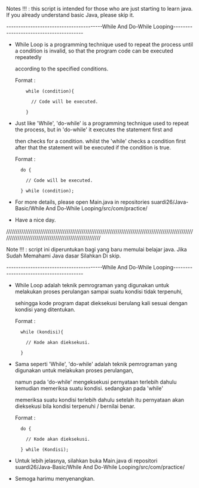 Notes !!! : this script is intended for those who are just starting to learn java. If you already understand basic Java, please skip it.

----------------------------------------While And Do-While Looping----------------------------------------

- While Loop is a programming technique used to repeat the process until a condition is invalid, so that the program code can be executed repeatedly 

  according to the specified conditions.
  
  Format : 
  
          while (condition){
            
            // Code will be executed.
            
          }
          
          
- Just like 'While', 'do-while' is a programming technique used to repeat the process, but in 'do-while' it executes the statement first and 

  then checks for a condition. whilst the 'while' checks a condition first after that the statement will be executed if the condition is true.
  
  Format :
  
        do {
          
          // Code will be executed.
          
        } while (condition);
        
        
- For more details, please open Main.java in repositories suardi26/Java-Basic/While And Do-While Looping/src/com/practice/

- Have a nice day. 

/////////////////////////////////////////////////////////////////////////////////////////////////////////////////////////////////////////////////////

Note !!! : script ini diperuntukan bagi yang baru memulai belajar java. Jika Sudah Memahami Java dasar Silahkan Di skip.

----------------------------------------While And Do-While Looping----------------------------------------

- While Loop adalah teknik pemrograman yang digunakan untuk melakukan proses perulangan sampai suatu kondisi tidak terpenuhi, 

  sehingga kode program dapat dieksekusi berulang kali sesuai dengan kondisi yang ditentukan.
  
  Format : 
  
        while (kondisi){

          // Kode akan dieksekusi.

        }
          
          
- Sama seperti 'While', 'do-while' adalah teknik pemrograman yang digunakan untuk melakukan proses perulangan, 

  namun pada 'do-while' mengeksekusi pernyataan terlebih dahulu kemudian memeriksa suatu kondisi. sedangkan pada 'while'
  
  memeriksa suatu kondisi terlebih dahulu setelah itu pernyataan akan dieksekusi bila kondisi terpenuhi / bernilai benar.
  
  Format :
  
        do {
          
          // Kode akan dieksekusi.
          
        } while (Kondisi);
        
        
- Untuk lebih jelasnya, silahkan buka Main.java di repositori suardi26/Java-Basic/While And Do-While Looping/src/com/practice/

- Semoga harimu menyenangkan.
        
